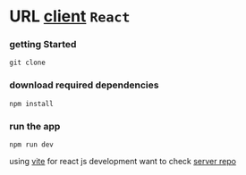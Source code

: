 # URL [client]() `React`

### getting Started

```git
git clone
```

### download required dependencies

```npm
npm install
```

### run the app

```npm
npm run dev
```

using [vite](https://vitejs.dev/) for react js development
want to check [server repo]()
